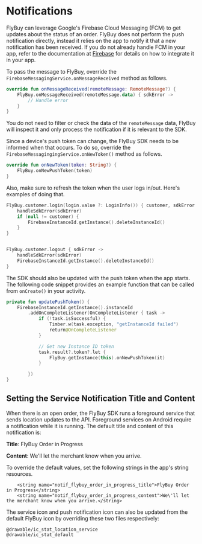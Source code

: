 # Notifications

FlyBuy can leverage Google's Firebase Cloud Messaging (FCM) to get updates about the status of an order. FlyBuy does not perform the push notification directly, instead it relies on the app to notify it that a new notification has been received. If you do not already handle FCM in your app, refer to the documentation at [Firebase](https://firebase.google.com) for details on how to integrate it in your app.

To pass the message to FlyBuy, override the `FirebaseMessagingService.onMessageReceived` method as follows.

```kotlin
override fun onMessageReceived(remoteMessage: RemoteMessage?) {
    FlyBuy.onMessageReceived(remoteMessage.data) { sdkError ->
        // Handle error
    }
}
```

You do not need to filter or check the data of the `remoteMessage` data, FlyBuy will inspect it and only process the notification if it is relevant to the SDK.

Since a device's push token can change, the FlyBuy SDK needs to be informed when that occurs. To do so, override the `FirebaseMessagingingService.onNewToken()` method as follows.

```kotlin
override fun onNewToken(token: String?) {
    FlyBuy.onNewPushToken(token)
}
```

Also, make sure to refresh the token when the user logs in/out. Here's examples of doing that.

```kotlin
FlyBuy.customer.login(login.value ?: LoginInfo()) { customer, sdkError ->
    handleSdkError(sdkError)
    if (null != customer) {
        FirebaseInstanceId.getInstance().deleteInstanceId()
    }
}


FlyBuy.customer.logout { sdkError ->
    handleSdkError(sdkError)
    FirebaseInstanceId.getInstance().deleteInstanceId()
}
```

The SDK should also be updated with the push token when the app starts. The following code snippet provides an example function that can be called from `onCreate()` in your activity.

```kotlin
private fun updatePushToken() {
    FirebaseInstanceId.getInstance().instanceId
        .addOnCompleteListener(OnCompleteListener { task ->
            if (!task.isSuccessful) {
                Timber.w(task.exception, "getInstanceId failed")
                return@OnCompleteListener
            }

            // Get new Instance ID token
            task.result?.token?.let {
                FlyBuy.getInstance(this).onNewPushToken(it)
            }

        })
}
```

## Setting the Service Notification Title and Content

When there is an open order, the FlyBuy SDK runs a foreground service that sends location updates to the API. Foreground services on Android require a notification while it is running. The default title and content of this notification is:

**Title**: FlyBuy Order in Progress

**Content**: We'll let the merchant know when you arrive.

To override the default values, set the following strings in the app's string resources.

```
    <string name="notif_flybuy_order_in_progress_title">FlyBuy Order in Progress</string>
    <string name="notif_flybuy_order_in_progress_content">We\'ll let the merchant know when you arrive.</string>
```

The service icon and push notification icon can also be updated from the default FlyBuy icon by overriding these two files respectively:

```
@drawable/ic_stat_location_service
@drawable/ic_stat_default
```
